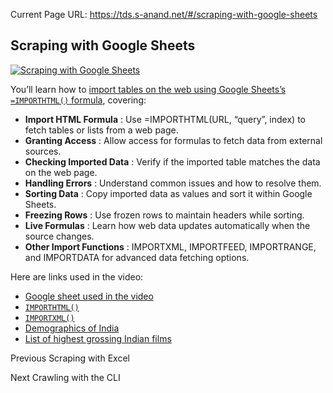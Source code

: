 Current Page URL: https://tds.s-anand.net/#/scraping-with-google-sheets

## Scraping with Google Sheets

[![Scraping with Google
Sheets](https://i.ytimg.com/vi_webp/eYQEk7XJM7s/sddefault.webp)](https://youtu.be/eYQEk7XJM7s)

You’ll learn how to [import tables on the web using Google Sheets’s
`=IMPORTHTML()`
formula](https://support.google.com/docs/answer/3093339?hl=en), covering:

  * **Import HTML Formula** : Use =IMPORTHTML(URL, “query”, index) to fetch tables or lists from a web page.
  * **Granting Access** : Allow access for formulas to fetch data from external sources.
  * **Checking Imported Data** : Verify if the imported table matches the data on the web page.
  * **Handling Errors** : Understand common issues and how to resolve them.
  * **Sorting Data** : Copy imported data as values and sort it within Google Sheets.
  * **Freezing Rows** : Use frozen rows to maintain headers while sorting.
  * **Live Formulas** : Learn how web data updates automatically when the source changes.
  * **Other Import Functions** : IMPORTXML, IMPORTFEED, IMPORTRANGE, and IMPORTDATA for advanced data fetching options.

Here are links used in the video:

  * [Google sheet used in the video](https://docs.google.com/spreadsheets/d/1Qp_YTh1-hJHxjMWE_GofkvLIKgEdKxb6NFImpId3z9o/view)
  * [`IMPORTHTML()`](https://support.google.com/docs/answer/3093339)
  * [`IMPORTXML()`](https://support.google.com/docs/answer/3093342)
  * [Demographics of India](https://en.wikipedia.org/wiki/Demographics_of_India)
  * [List of highest grossing Indian films](https://en.wikipedia.org/wiki/List_of_highest-grossing_Indian_films)

Previous Scraping with Excel

Next Crawling with the CLI

